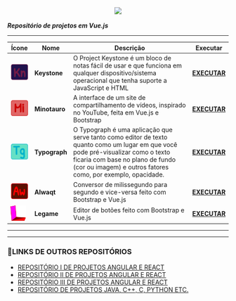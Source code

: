 <center>
    <img src="https://www.ideematic.com/wp-content/uploads/2018/05/logo-Vue-JS.png" width="150px"/>
</center>

***Repositório de projetos em Vue.js***
<hr/>

| Ícone | Nome | Descrição | Executar |
|--- |--- |--- |--- |
| <img src="https://raw.githubusercontent.com/Redwars22/Projetos-Vuejs/main/resx/keystone.png" width="70px"/> | **Keystone**| O Project Keystone é um bloco de notas fácil de usar e que funciona em qualquer dispositivo/sistema operacional que tenha suporte a JavaScript e HTML | **[EXECUTAR](https://keystone-a4baa.firebaseapp.com/?101608)** |
| <img src="https://raw.githubusercontent.com/Redwars22/Projetos-Vuejs/main/resx/minotauro.png" width="70px"/> | **Minotauro**| A interface de um site de compartilhamento de vídeos, inspirado no YouTube, feita em Vue.js e Bootstrap | **[EXECUTAR](https://project-mammoth.firebaseapp.com/?43591)** |
| <img src="https://raw.githubusercontent.com/Redwars22/Projetos-Vuejs/main/resx/typograph.png" width="70px"/> | **Typograph**| O Typograph é uma aplicação que serve tanto como editor de texto quanto como um lugar em que você pode pré-visualizar como o texto ficaria com base no plano de fundo (cor ou imagem) e outros fatores como, por exemplo, opacidade. | **[EXECUTAR](https://project-typograph.firebaseapp.com/?108005)** |
| <img src="https://raw.githubusercontent.com/Redwars22/Projetos-Vuejs/main/resx/alwaqt.png" width="70px"/> | **Alwaqt**| Conversor de milissegundo para segundo e vice-versa feito com Bootstrap e Vue.js | **[EXECUTAR](https://project-alwaqt.firebaseapp.com/?82418)** |
| <img src="https://raw.githubusercontent.com/Redwars22/Projetos-Vuejs/main/resx/legame.png" width="35px" height="35px"/> | **Legame**| Editor de botões feito com Bootstrap e Vue.js | **[EXECUTAR]()** |
<hr/>
<hr/>

### 🔗LINKS DE OUTROS REPOSITÓRIOS
- [REPOSITÓRIO I DE PROJETOS ANGULAR E REACT](https://github.com/Redwars22/Portfolio)
- [REPOSITÓRIO II DE PROJETOS ANGULAR E REACT](https://github.com/Redwars22/Projetos-Web-2)
- [REPOSITÓRIO III DE PROJETOS ANGULAR E REACT](https://github.com/Redwars22/Projetos-Web-3)
- [REPOSITÓRIO DE PROJETOS JAVA, C++, C, PYTHON ETC.](https://github.com/Redwars22/Projetos-C-Java-Cpp-Python)
